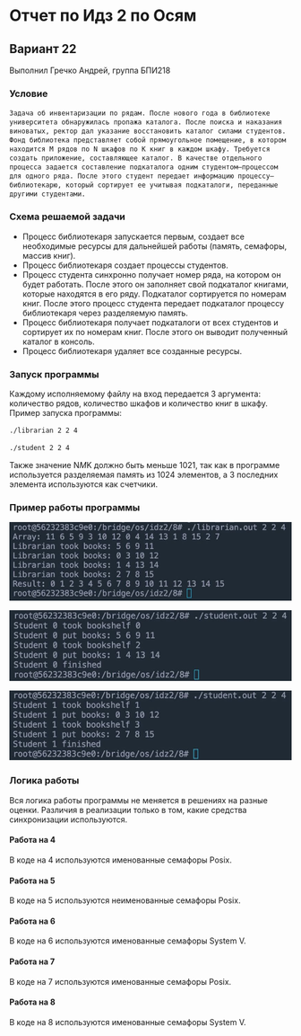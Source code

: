 # Отчет по Идз 2 по Осям
## Вариант 22
Выполнил Гречко Андрей, группа БПИ218

### Условие
```
Задача об инвентаризации по рядам. После нового года в библиотеке университета обнаружилась пропажа каталога. После поиска и наказания виноватых, ректор дал указание восстановить каталог силами студентов. Фонд библиотека представляет собой прямоугольное помещение, в котором находится M рядов по N шкафов по K книг в каждом шкафу. Требуется создать приложение, составляющее каталог. В качестве отдельного процесса задается составление подкаталога одним студентом–процессом для одного ряда. После этого студент передает информацию процессу–библиотекарю, который сортирует ее учитывая подкаталоги, переданные другими студентами.
```

### Схема решаемой задачи
- Процесс библиотекаря запускается первым, создает все необходимые ресурсы для дальнейшей работы (память, семафоры, массив книг).
- Процесс библиотекаря создает процессы студентов.
- Процесс студента синхронно получает номер ряда, на котором он будет работать. После этого он заполняет свой подкаталог книгами, которые находятся в его ряду. Подкаталог сортируется по номерам книг. После этого процесс студента передает подкаталог процессу библиотекаря через разделяемую память.
- Процесс библиотекаря получает подкаталоги от всех студентов и сортирует их по номерам книг. После этого он выводит полученный каталог в консоль.
- Процесс библиотекаря удаляет все созданные ресурсы.

### Запуск программы

Каждому исполняемому файлу на вход передается 3 аргумента: количество рядов, количество шкафов и количество книг в шкафу. Пример запуска программы:

```bash
./librarian 2 2 4
```

```bash
./student 2 2 4
```

Также значение N*M*K должно быть меньше 1021, так как в программе используется разделяемая память из 1024 элементов, а 3 последних элемента используются как счетчики.

### Пример работы программы

![Пример работы библиотекаря](./images/lib.png)

![Пример работы студента 0](./images/st0.png)

![Пример работы студента 1](./images/st1.png)

### Логика работы

Вся логика работы программы не меняется в решениях на разные оценки. Различия в реализации только в том, какие средства синхронизации используются.

#### Работа на 4

В коде на 4 используются именованные семафоры Posix.

#### Работа на 5

В коде на 5 используются неименованные семафоры Posix.

#### Работа на 6

В коде на 6 используются именованные семафоры System V.

#### Работа на 7

В коде на 7 используются именованные семафоры Posix.

#### Работа на 8

В коде на 8 используются именованные семафоры System V.